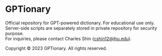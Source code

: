 # GPTionary
Official repository for GPT-powered dictionary. For educational use only.   
Server-side scripts are separately stored in private repository for security purpose.  
For inquiries, please contact Charles Shin (cshin12@jhu.edu).  
  
Copyright © 2023 GPTionary. All rights reserved.
